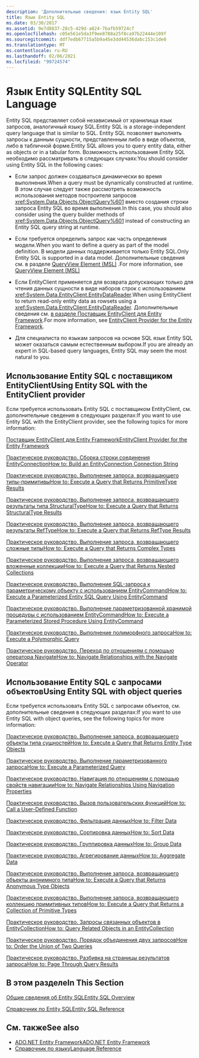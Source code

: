 ```yaml
---
description: 'Дополнительные сведения: язык Entity SQL'
title: Язык Entity SQL
ms.date: 03/30/2017
ms.assetid: 9e7d8837-28c5-429d-a824-7bafb59724cf
ms.openlocfilehash: c05e561e5da3f9ee8788a25f8ca97b22444e109f
ms.sourcegitcommit: ddf7edb67715a5b9a45e3dd44536dabc153c1de0
ms.translationtype: MT
ms.contentlocale: ru-RU
ms.lasthandoff: 02/06/2021
ms.locfileid: "99724574"
---
```

# <a name="entity-sql-language"></a><span data-ttu-id="7112e-103">Язык Entity SQL</span><span class="sxs-lookup"><span data-stu-id="7112e-103">Entity SQL Language</span></span>

<span data-ttu-id="7112e-104">Entity SQL представляет собой независимый от хранилища язык запросов, аналогичный языку SQL.</span><span class="sxs-lookup"><span data-stu-id="7112e-104">Entity SQL is a storage-independent query language that is similar to SQL.</span></span> <span data-ttu-id="7112e-105">Entity SQL позволяет выполнять запросы к данным сущности, представленным либо в виде объектов, либо в табличной форме.</span><span class="sxs-lookup"><span data-stu-id="7112e-105">Entity SQL allows you to query entity data, either as objects or in a tabular form.</span></span> <span data-ttu-id="7112e-106">Возможность использования Entity SQL необходимо рассматривать в следующих случаях:</span><span class="sxs-lookup"><span data-stu-id="7112e-106">You should consider using Entity SQL in the following cases:</span></span>  
  
- <span data-ttu-id="7112e-107">Если запрос должен создаваться динамически во время выполнения.</span><span class="sxs-lookup"><span data-stu-id="7112e-107">When a query must be dynamically constructed at runtime.</span></span> <span data-ttu-id="7112e-108">В этом случае следует также рассмотреть возможность использования методов построителя запросов <xref:System.Data.Objects.ObjectQuery%601> вместо создания строки запроса Entity SQL во время выполнения.</span><span class="sxs-lookup"><span data-stu-id="7112e-108">In this case, you should also consider using the query builder methods of <xref:System.Data.Objects.ObjectQuery%601> instead of constructing an Entity SQL query string at runtime.</span></span>  
  
- <span data-ttu-id="7112e-109">Если требуется определить запрос как часть определения модели.</span><span class="sxs-lookup"><span data-stu-id="7112e-109">When you want to define a query as part of the model definition.</span></span> <span data-ttu-id="7112e-110">В модели данных поддерживается только Entity SQL.</span><span class="sxs-lookup"><span data-stu-id="7112e-110">Only Entity SQL is supported in a data model.</span></span> <span data-ttu-id="7112e-111">Дополнительные сведения см. в разделе [QueryView Element (MSL)](/ef/ef6/modeling/designer/advanced/edmx/msl-spec#queryview-element-msl) .</span><span class="sxs-lookup"><span data-stu-id="7112e-111">For more information, see [QueryView Element (MSL)](/ef/ef6/modeling/designer/advanced/edmx/msl-spec#queryview-element-msl)</span></span>  
  
- <span data-ttu-id="7112e-112">Если EntityClient применяется для возврата допускающих только для чтения данных сущности в виде наборов строк с использованием <xref:System.Data.EntityClient.EntityDataReader>.</span><span class="sxs-lookup"><span data-stu-id="7112e-112">When using EntityClient to return read-only entity data as rowsets using a <xref:System.Data.EntityClient.EntityDataReader>.</span></span> <span data-ttu-id="7112e-113">Дополнительные сведения см. [в разделе Поставщик EntityClient для Entity Framework](../entityclient-provider-for-the-entity-framework.md).</span><span class="sxs-lookup"><span data-stu-id="7112e-113">For more information, see [EntityClient Provider for the Entity Framework](../entityclient-provider-for-the-entity-framework.md).</span></span>  
  
- <span data-ttu-id="7112e-114">Для специалиста по языкам запросов на основе SQL язык Entity SQL может оказаться самым естественным выбором.</span><span class="sxs-lookup"><span data-stu-id="7112e-114">If you are already an expert in SQL-based query languages, Entity SQL may seem the most natural to you.</span></span>  
  
## <a name="using-entity-sql-with-the-entityclient-provider"></a><span data-ttu-id="7112e-115">Использование Entity SQL с поставщиком EntityClient</span><span class="sxs-lookup"><span data-stu-id="7112e-115">Using Entity SQL with the EntityClient provider</span></span>  

 <span data-ttu-id="7112e-116">Если требуется использовать Entity SQL с поставщиком EntityClient, см. дополнительные сведения в следующих разделах:</span><span class="sxs-lookup"><span data-stu-id="7112e-116">If you want to use Entity SQL with the EntityClient provider, see the following topics for more information:</span></span>  
  
 [<span data-ttu-id="7112e-117">Поставщик EntityClient для Entity Framework</span><span class="sxs-lookup"><span data-stu-id="7112e-117">EntityClient Provider for the Entity Framework</span></span>](../entityclient-provider-for-the-entity-framework.md)  
  
 [<span data-ttu-id="7112e-118">Практическое руководство. Сборка строки соединения EntityConnection</span><span class="sxs-lookup"><span data-stu-id="7112e-118">How to: Build an EntityConnection Connection String</span></span>](../how-to-build-an-entityconnection-connection-string.md)  
  
 [<span data-ttu-id="7112e-119">Практическое руководство. Выполнение запроса, возвращающего типы-примитивы</span><span class="sxs-lookup"><span data-stu-id="7112e-119">How to: Execute a Query that Returns PrimitiveType Results</span></span>](../how-to-execute-a-query-that-returns-primitivetype-results.md)  
  
 [<span data-ttu-id="7112e-120">Практическое руководство. Выполнение запроса, возвращающего результаты типа StructuralType</span><span class="sxs-lookup"><span data-stu-id="7112e-120">How to: Execute a Query that Returns StructuralType Results</span></span>](../how-to-execute-a-query-that-returns-structuraltype-results.md)  
  
 [<span data-ttu-id="7112e-121">Практическое руководство. Выполнение запроса, возвращающего результаты RefType</span><span class="sxs-lookup"><span data-stu-id="7112e-121">How to: Execute a Query that Returns RefType Results</span></span>](../how-to-execute-a-query-that-returns-reftype-results.md)  
  
 [<span data-ttu-id="7112e-122">Практическое руководство. Выполнение запроса, возвращающего сложные типы</span><span class="sxs-lookup"><span data-stu-id="7112e-122">How to: Execute a Query that Returns Complex Types</span></span>](../how-to-execute-a-query-that-returns-complex-types.md)  
  
 [<span data-ttu-id="7112e-123">Практическое руководство. Выполнение запроса, возвращающего вложенные коллекции</span><span class="sxs-lookup"><span data-stu-id="7112e-123">How to: Execute a Query that Returns Nested Collections</span></span>](../how-to-execute-a-query-that-returns-nested-collections.md)  
  
 [<span data-ttu-id="7112e-124">Практическое руководство. Выполнение SQL-запроса к параметрическому объекту с использованием EntityCommand</span><span class="sxs-lookup"><span data-stu-id="7112e-124">How to: Execute a Parameterized Entity SQL Query Using EntityCommand</span></span>](../how-to-execute-a-parameterized-entity-sql-query-using-entitycommand.md)  
  
 [<span data-ttu-id="7112e-125">Практическое руководство. Выполнение параметризованной хранимой процедуры с использованием EntityCommand</span><span class="sxs-lookup"><span data-stu-id="7112e-125">How to: Execute a Parameterized Stored Procedure Using EntityCommand</span></span>](../how-to-execute-a-parameterized-stored-procedure-using-entitycommand.md)  
  
 [<span data-ttu-id="7112e-126">Практическое руководство. Выполнение полиморфного запроса</span><span class="sxs-lookup"><span data-stu-id="7112e-126">How to: Execute a Polymorphic Query</span></span>](../how-to-execute-a-polymorphic-query.md)  
  
 [<span data-ttu-id="7112e-127">Практическое руководство. Переход по отношениям с помощью оператора Navigate</span><span class="sxs-lookup"><span data-stu-id="7112e-127">How to: Navigate Relationships with the Navigate Operator</span></span>](../how-to-navigate-relationships-with-the-navigate-operator.md)  
  
## <a name="using-entity-sql-with-object-queries"></a><span data-ttu-id="7112e-128">Использование Entity SQL с запросами объектов</span><span class="sxs-lookup"><span data-stu-id="7112e-128">Using Entity SQL with object queries</span></span>  

 <span data-ttu-id="7112e-129">Если требуется использовать Entity SQL с запросами объектов, см. дополнительные сведения в следующих разделах:</span><span class="sxs-lookup"><span data-stu-id="7112e-129">If you want to use Entity SQL with object queries, see the following topics for more information:</span></span>  
  
 <span data-ttu-id="7112e-130">[Практическое руководство. Выполнение запроса, возвращающего объекты типа сущностей](/previous-versions/dotnet/netframework-4.0/bb738694(v=vs.100))</span><span class="sxs-lookup"><span data-stu-id="7112e-130">[How to: Execute a Query that Returns Entity Type Objects](/previous-versions/dotnet/netframework-4.0/bb738694(v=vs.100))</span></span>  
  
 <span data-ttu-id="7112e-131">[Практическое руководство. Выполнение параметризованного запроса](/previous-versions/dotnet/netframework-4.0/bb738521(v=vs.100))</span><span class="sxs-lookup"><span data-stu-id="7112e-131">[How to: Execute a Parameterized Query](/previous-versions/dotnet/netframework-4.0/bb738521(v=vs.100))</span></span>  
  
 <span data-ttu-id="7112e-132">[Практическое руководство. Навигация по отношениям с помощью свойств навигации](/previous-versions/dotnet/netframework-4.0/bb896321(v=vs.100))</span><span class="sxs-lookup"><span data-stu-id="7112e-132">[How to: Navigate Relationships Using Navigation Properties](/previous-versions/dotnet/netframework-4.0/bb896321(v=vs.100))</span></span>  
  
 <span data-ttu-id="7112e-133">[Практическое руководство. Вызов пользовательских функций](/previous-versions/dotnet/netframework-4.0/dd490951(v=vs.100))</span><span class="sxs-lookup"><span data-stu-id="7112e-133">[How to: Call a User-Defined Function](/previous-versions/dotnet/netframework-4.0/dd490951(v=vs.100))</span></span>  
  
 <span data-ttu-id="7112e-134">[Практическое руководство. Фильтрация данных](/previous-versions/dotnet/netframework-4.0/cc716755(v=vs.100))</span><span class="sxs-lookup"><span data-stu-id="7112e-134">[How to: Filter Data](/previous-versions/dotnet/netframework-4.0/cc716755(v=vs.100))</span></span>  
  
 <span data-ttu-id="7112e-135">[Практическое руководство. Сортировка данных](/previous-versions/dotnet/netframework-4.0/cc716784(v=vs.100))</span><span class="sxs-lookup"><span data-stu-id="7112e-135">[How to: Sort Data](/previous-versions/dotnet/netframework-4.0/cc716784(v=vs.100))</span></span>  
  
 <span data-ttu-id="7112e-136">[Практическое руководство. Группировка данных](/previous-versions/dotnet/netframework-4.0/bb896341(v=vs.100))</span><span class="sxs-lookup"><span data-stu-id="7112e-136">[How to: Group Data](/previous-versions/dotnet/netframework-4.0/bb896341(v=vs.100))</span></span>  
  
 <span data-ttu-id="7112e-137">[Практическое руководство. Агрегирование данных](/previous-versions/dotnet/netframework-4.0/cc716738(v=vs.100))</span><span class="sxs-lookup"><span data-stu-id="7112e-137">[How to: Aggregate Data](/previous-versions/dotnet/netframework-4.0/cc716738(v=vs.100))</span></span>  
  
 <span data-ttu-id="7112e-138">[Практическое руководство. Выполнение запроса, возвращающего объекты анонимного типа](/previous-versions/dotnet/netframework-4.0/bb738512(v=vs.100))</span><span class="sxs-lookup"><span data-stu-id="7112e-138">[How to: Execute a Query that Returns Anonymous Type Objects](/previous-versions/dotnet/netframework-4.0/bb738512(v=vs.100))</span></span>  
  
 <span data-ttu-id="7112e-139">[Практическое руководство. Выполнение запроса, возвращающего коллекцию примитивных типов](/previous-versions/dotnet/netframework-4.0/bb738451(v=vs.100))</span><span class="sxs-lookup"><span data-stu-id="7112e-139">[How to: Execute a Query that Returns a Collection of Primitive Types](/previous-versions/dotnet/netframework-4.0/bb738451(v=vs.100))</span></span>  
  
 <span data-ttu-id="7112e-140">[Практическое руководство. Запросы связанных объектов в EntityCollection](/previous-versions/dotnet/netframework-4.0/cc716708(v=vs.100))</span><span class="sxs-lookup"><span data-stu-id="7112e-140">[How to: Query Related Objects in an EntityCollection](/previous-versions/dotnet/netframework-4.0/cc716708(v=vs.100))</span></span>  
  
 <span data-ttu-id="7112e-141">[Практическое руководство. Порядок объединения двух запросов](/previous-versions/dotnet/netframework-4.0/bb896299(v=vs.100))</span><span class="sxs-lookup"><span data-stu-id="7112e-141">[How to: Order the Union of Two Queries](/previous-versions/dotnet/netframework-4.0/bb896299(v=vs.100))</span></span>  
  
 <span data-ttu-id="7112e-142">[Практическое руководство. Разбивка на страницы результатов запроса](/previous-versions/dotnet/netframework-4.0/bb738702(v=vs.100))</span><span class="sxs-lookup"><span data-stu-id="7112e-142">[How to: Page Through Query Results](/previous-versions/dotnet/netframework-4.0/bb738702(v=vs.100))</span></span>  
  
## <a name="in-this-section"></a><span data-ttu-id="7112e-143">В этом разделе</span><span class="sxs-lookup"><span data-stu-id="7112e-143">In This Section</span></span>  

 [<span data-ttu-id="7112e-144">Общие сведения об Entity SQL</span><span class="sxs-lookup"><span data-stu-id="7112e-144">Entity SQL Overview</span></span>](entity-sql-overview.md)  
  
 [<span data-ttu-id="7112e-145">Справочник по Entity SQL</span><span class="sxs-lookup"><span data-stu-id="7112e-145">Entity SQL Reference</span></span>](entity-sql-reference.md)  
  
## <a name="see-also"></a><span data-ttu-id="7112e-146">См. также</span><span class="sxs-lookup"><span data-stu-id="7112e-146">See also</span></span>

- [<span data-ttu-id="7112e-147">ADO.NET Entity Framework</span><span class="sxs-lookup"><span data-stu-id="7112e-147">ADO.NET Entity Framework</span></span>](../index.md)
- [<span data-ttu-id="7112e-148">Справочник по языку</span><span class="sxs-lookup"><span data-stu-id="7112e-148">Language Reference</span></span>](index.md)
